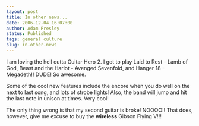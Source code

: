 ```yaml
---
layout: post
title: In other news...
date: 2006-12-04 16:07:00
author: Adam Presley
status: Published
tags: general culture
slug: in-other-news
---
```


I am loving the hell outta Guitar Hero 2. I got to play Laid to Rest -
Lamb of God, Beast and the Harlot - Avenged Sevenfold, and Hanger 18 -
Megadeth!! DUDE! So awesome.  
  
Some of the cool new features include the encore when you do well on the
next to last song, and lots of strobe lights! Also, the band will jump
and hit the last note in unison at times. Very cool!  
  
The only thing wrong is that my second guitar is broke! NOOOO!! That
does, however, give me excuse to buy the **wireless** Gibson Flying V!!!
